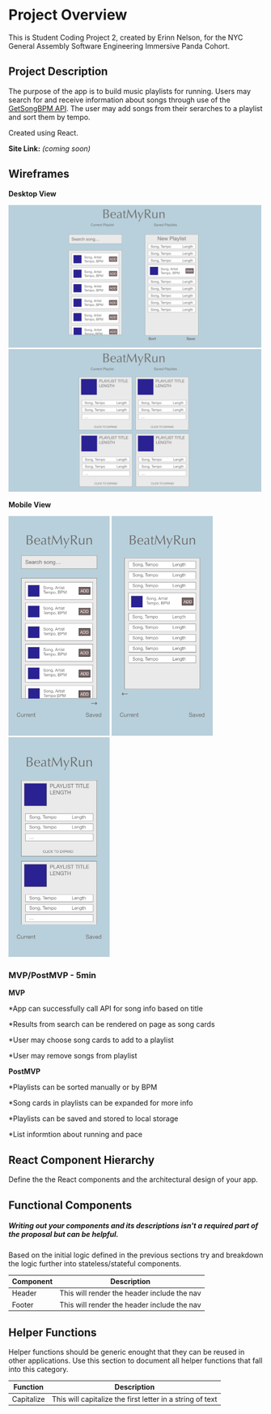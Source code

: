 # Project Overview

This is Student Coding Project 2, created by Erinn Nelson, for the NYC General Assembly Software Engineering Immersive Panda Cohort.

## Project Description

The purpose of the app is to build music playlists for running. Users may search for and receive information about songs through use of the [GetSongBPM API](https://getsongbpm.com/api). The user may add songs from their serarches to a playlist and sort them by tempo.

Created using React.

**Site Link:** _(coming soon)_

## Wireframes

**Desktop View**

<img src="wireframes/wf_dt1.png" alt="wireframe" width="500"/>
<img src="wireframes/wf_dt2.png" alt="mobile wireframe" width="500"/>

**Mobile View**

<img src="wireframes/wf_mb1.png" alt="wireframe" width="200"/> <img src="wireframes/wf_mb2.png" alt="mobile wireframe" width="200"/> <img src="wireframes/wf_mb3.png" alt="mobile wireframe" width="200"/>

### MVP/PostMVP - 5min

**MVP**

*App can successfully call API for song info based on title

*Results from search can be rendered on page as song cards

*User may choose song cards to add to a playlist

*User may remove songs from playlist

**PostMVP**

*Playlists can be sorted manually or by BPM

*Song cards in playlists can be expanded for more info

*Playlists can be saved and stored to local storage 

*List informtion about running and pace

## React Component Hierarchy

Define the the React components and the architectural design of your app.

## Functional Components
##### Writing out your components and its descriptions isn't a required part of the proposal but can be helpful.

Based on the initial logic defined in the previous sections try and breakdown the logic further into stateless/stateful components. 

| Component | Description | 
| --- | :---: |  
| Header | This will render the header include the nav | 
| Footer | This will render the header include the nav | 

<!-- Time frames are also key in the development cycle.  You have limited time to code all phases of the game.  Your estimates can then be used to evalute game possibilities based on time needed and the actual time you have before game must be submitted. It's always best to pad the time by a few hours so that you account for the unknown so add and additional hour or two to each component to play it safe. Also, put a gif at the top of your Readme before you pitch, and you'll get a panda prize.

| Component | Priority | Estimated Time | Time Invetsted | Actual Time |
| --- | :---: |  :---: | :---: | :---: |
| Adding Form | H | 3hrs| 3.5hrs | 3.5hrs |
| Working with API | H | 3hrs| 2.5hrs | 2.5hrs |
| Total | H | 6hrs| 5hrs | 5hrs | -->

## Helper Functions
Helper functions should be generic enought that they can be reused in other applications. Use this section to document all helper functions that fall into this category.

| Function | Description | 
| --- | :---: |  
| Capitalize | This will capitalize the first letter in a string of text | 

<!-- ## Additional Libraries
 Use this section to list all supporting libraries and thier role in the project. 

## Code Snippet

Use this section to include a brief code snippet of functionality that you are proud of an a brief description  

```
function reverse(string) {
	// here is the code to reverse a string of text
}
```

## Issues and Resolutions
 Use this section to list of all major issues encountered and their resolution.

#### SAMPLE.....
**ERROR**: app.js:34 Uncaught SyntaxError: Unexpected identifier                                
**RESOLUTION**: Missing comma after first object in sources {} object -->
